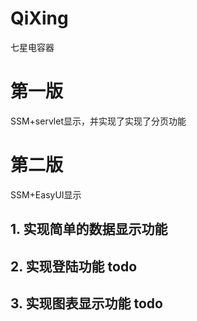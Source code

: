 # QiXing
七星电容器

# 第一版
SSM+servlet显示，并实现了实现了分页功能

# 第二版
SSM+EasyUI显示

## 1. 实现简单的数据显示功能
## 2. 实现登陆功能 todo
## 3. 实现图表显示功能 todo


